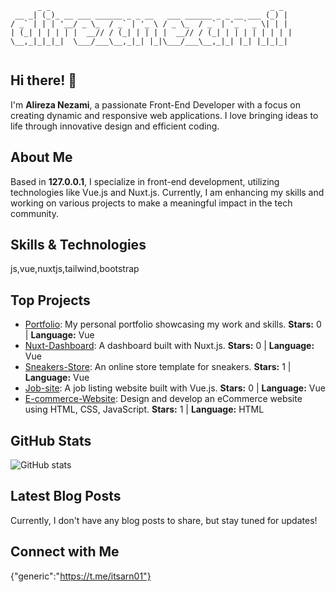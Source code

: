   ```
        _ _                                                 _ _ 
   __ _| (_)_ __ ___ ______ _ _ __   ___ ______ _ _ __ ___ (_) |
  / _` | | | '__/ _ \_  / _` | '_ \ / _ \_  / _` | '_ ` _ \| | |
 | (_| | | | | |  __// / (_| | | | |  __// / (_| | | | | | | | |
  \__,_|_|_|_|  \___/___\__,_|_| |_|\___/___\__,_|_| |_| |_|_|_|
                                                                
```

## Hi there! 👋

I'm **Alireza Nezami**, a passionate Front-End Developer with a focus on creating dynamic and responsive web applications. I love bringing ideas to life through innovative design and efficient coding.

## About Me

Based in **127.0.0.1**, I specialize in front-end development, utilizing technologies like Vue.js and Nuxt.js. Currently, I am enhancing my skills and working on various projects to make a meaningful impact in the tech community.

## Skills & Technologies

js,vue,nuxtjs,tailwind,bootstrap

## Top Projects

- [Portfolio](https://github.com/alirezanezami1/Portfolio): My personal portfolio showcasing my work and skills. **Stars:** 0 | **Language:** Vue
- [Nuxt-Dashboard](https://github.com/alirezanezami1/Nuxt-Dashboard): A dashboard built with Nuxt.js. **Stars:** 0 | **Language:** Vue
- [Sneakers-Store](https://github.com/alirezanezami1/Sneakers-Store): An online store template for sneakers. **Stars:** 1 | **Language:** Vue
- [Job-site](https://github.com/alirezanezami1/Job-site): A job listing website built with Vue.js. **Stars:** 0 | **Language:** Vue
- [E-commerce-Website](https://github.com/alirezanezami1/E-commerce-Website): Design and develop an eCommerce website using HTML, CSS, JavaScript. **Stars:** 1 | **Language:** HTML

## GitHub Stats
![GitHub stats](https://github-readme-stats.vercel.app/api?username=alirezanezami1&show_icons=true&theme=radical)

## Latest Blog Posts

Currently, I don't have any blog posts to share, but stay tuned for updates!

## Connect with Me

{"generic":"https://t.me/itsarn01"}
